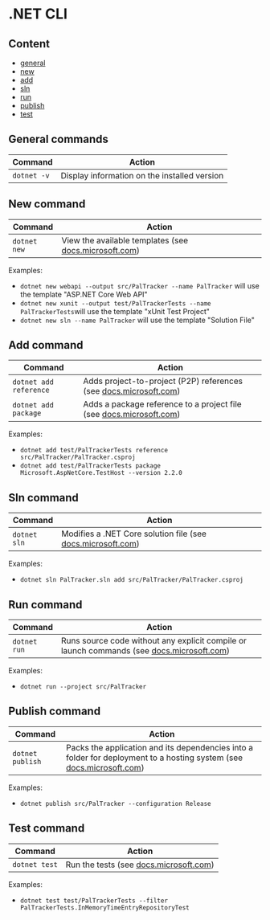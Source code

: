 # .NET CLI

## Content

- [general](#general-commands)
- [new](#new-command)
- [add](#add-command)
- [sln](#sln-command)
- [run](#run-command)
- [publish](#publish-command)
- [test](#test-command)

## General commands

Command | Action
------- | ------
`dotnet -v` | Display information on the installed version

## New command

Command | Action
------- | ------
`dotnet new` | View the available templates (see [docs.microsoft.com](https://docs.microsoft.com/en-us/dotnet/core/tools/dotnet-new))

Examples:

- `dotnet new webapi --output src/PalTracker --name PalTracker` will use the template "ASP.NET Core Web API"
- `dotnet new xunit --output test/PalTrackerTests --name PalTrackerTests`will use the template "xUnit Test Project"
- `dotnet new sln --name PalTracker` will use the template "Solution File"

## Add command

Command | Action
------- | ------
`dotnet add reference` | Adds project-to-project (P2P) references (see [docs.microsoft.com](https://docs.microsoft.com/en-us/dotnet/core/tools/dotnet-add-reference))
`dotnet add package` | Adds a package reference to a project file (see [docs.microsoft.com](https://docs.microsoft.com/en-us/dotnet/core/tools/dotnet-add-package))

Examples:

- `dotnet add test/PalTrackerTests reference src/PalTracker/PalTracker.csproj`
- `dotnet add test/PalTrackerTests package Microsoft.AspNetCore.TestHost --version 2.2.0`

## Sln command

Command | Action
------- | ------
`dotnet sln` | Modifies a .NET Core solution file (see [docs.microsoft.com](https://docs.microsoft.com/en-us/dotnet/core/tools/dotnet-sln))

Examples:

- `dotnet sln PalTracker.sln add src/PalTracker/PalTracker.csproj`

## Run command

Command | Action
------- | ------
`dotnet run` | Runs source code without any explicit compile or launch commands (see [docs.microsoft.com](https://docs.microsoft.com/en-us/dotnet/core/tools/dotnet-run))

Examples:

- `dotnet run --project src/PalTracker`

## Publish command

Command | Action
------- | ------
`dotnet publish` | Packs the application and its dependencies into a folder for deployment to a hosting system (see [docs.microsoft.com](https://docs.microsoft.com/en-us/dotnet/core/tools/dotnet-publish))

Examples:

- `dotnet publish src/PalTracker --configuration Release`

## Test command

Command | Action
------- | ------
`dotnet test` | Run the tests (see [docs.microsoft.com](https://docs.microsoft.com/en-us/dotnet/core/tools/dotnet-test))

Examples:

- `dotnet test test/PalTrackerTests --filter PalTrackerTests.InMemoryTimeEntryRepositoryTest`
